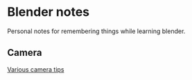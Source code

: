 # Blender notes
Personal notes for remembering things while learning blender.


## Camera

[Various camera tips](https://github.com/robingranqvist/blender-notes/blob/main/camera-tips.md)
